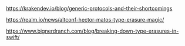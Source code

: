 

https://krakendev.io/blog/generic-protocols-and-their-shortcomings

https://realm.io/news/altconf-hector-matos-type-erasure-magic/

https://www.bignerdranch.com/blog/breaking-down-type-erasures-in-swift/